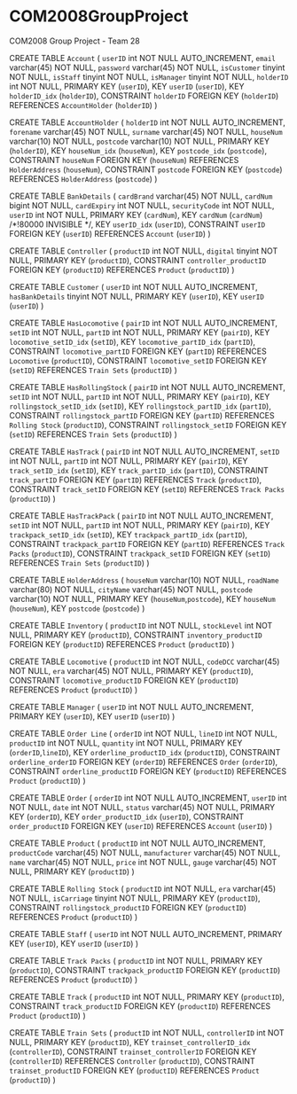 # COM2008GroupProject
COM2008 Group Project - Team 28

CREATE TABLE `Account` (
  `userID` int NOT NULL AUTO_INCREMENT,
  `email` varchar(45) NOT NULL,
  `password` varchar(45) NOT NULL,
  `isCustomer` tinyint NOT NULL,
  `isStaff` tinyint NOT NULL,
  `isManager` tinyint NOT NULL,
  `holderID` int NOT NULL,
  PRIMARY KEY (`userID`),
  KEY `userID` (`userID`),
  KEY `holderID_idx` (`holderID`),
  CONSTRAINT `holderID` FOREIGN KEY (`holderID`) REFERENCES `AccountHolder` (`holderID`)
)

CREATE TABLE `AccountHolder` (
  `holderID` int NOT NULL AUTO_INCREMENT,
  `forename` varchar(45) NOT NULL,
  `surname` varchar(45) NOT NULL,
  `houseNum` varchar(10) NOT NULL,
  `postcode` varchar(10) NOT NULL,
  PRIMARY KEY (`holderID`),
  KEY `houseNum_idx` (`houseNum`),
  KEY `postcode_idx` (`postcode`),
  CONSTRAINT `houseNum` FOREIGN KEY (`houseNum`) REFERENCES `HolderAddress` (`houseNum`),
  CONSTRAINT `postcode` FOREIGN KEY (`postcode`) REFERENCES `HolderAddress` (`postcode`)
)

CREATE TABLE `BankDetails` (
  `cardBrand` varchar(45) NOT NULL,
  `cardNum` bigint NOT NULL,
  `cardExpiry` int NOT NULL,
  `securityCode` int NOT NULL,
  `userID` int NOT NULL,
  PRIMARY KEY (`cardNum`),
  KEY `cardNum` (`cardNum`) /*!80000 INVISIBLE */,
  KEY `userID_idx` (`userID`),
  CONSTRAINT `userID` FOREIGN KEY (`userID`) REFERENCES `Account` (`userID`)
)

CREATE TABLE `Controller` (
  `productID` int NOT NULL,
  `digital` tinyint NOT NULL,
  PRIMARY KEY (`productID`),
  CONSTRAINT `controller_productID` FOREIGN KEY (`productID`) REFERENCES `Product` (`productID`)
)

CREATE TABLE `Customer` (
  `userID` int NOT NULL AUTO_INCREMENT,
  `hasBankDetails` tinyint NOT NULL,
  PRIMARY KEY (`userID`),
  KEY `userID` (`userID`)
)


CREATE TABLE `HasLocomotive` (
  `pairID` int NOT NULL AUTO_INCREMENT,
  `setID` int NOT NULL,
  `partID` int NOT NULL,
  PRIMARY KEY (`pairID`),
  KEY `locomotive_setID_idx` (`setID`),
  KEY `locomotive_partID_idx` (`partID`),
  CONSTRAINT `locomotive_partID` FOREIGN KEY (`partID`) REFERENCES `Locomotive` (`productID`),
  CONSTRAINT `locomotive_setID` FOREIGN KEY (`setID`) REFERENCES `Train Sets` (`productID`)
)

CREATE TABLE `HasRollingStock` (
  `pairID` int NOT NULL AUTO_INCREMENT,
  `setID` int NOT NULL,
  `partID` int NOT NULL,
  PRIMARY KEY (`pairID`),
  KEY `rollingstock_setID_idx` (`setID`),
  KEY `rollingstock_partID_idx` (`partID`),
  CONSTRAINT `rollingstock_partID` FOREIGN KEY (`partID`) REFERENCES `Rolling Stock` (`productID`),
  CONSTRAINT `rollingstock_setID` FOREIGN KEY (`setID`) REFERENCES `Train Sets` (`productID`)
)


CREATE TABLE `HasTrack` (
  `pairID` int NOT NULL AUTO_INCREMENT,
  `setID` int NOT NULL,
  `partID` int NOT NULL,
  PRIMARY KEY (`pairID`),
  KEY `track_setID_idx` (`setID`),
  KEY `track_partID_idx` (`partID`),
  CONSTRAINT `track_partID` FOREIGN KEY (`partID`) REFERENCES `Track` (`productID`),
  CONSTRAINT `track_setID` FOREIGN KEY (`setID`) REFERENCES `Track Packs` (`productID`)
)


CREATE TABLE `HasTrackPack` (
  `pairID` int NOT NULL AUTO_INCREMENT,
  `setID` int NOT NULL,
  `partID` int NOT NULL,
  PRIMARY KEY (`pairID`),
  KEY `trackpack_setID_idx` (`setID`),
  KEY `trackpack_partID_idx` (`partID`),
  CONSTRAINT `trackpack_partID` FOREIGN KEY (`partID`) REFERENCES `Track Packs` (`productID`),
  CONSTRAINT `trackpack_setID` FOREIGN KEY (`setID`) REFERENCES `Train Sets` (`productID`)
)

CREATE TABLE `HolderAddress` (
  `houseNum` varchar(10) NOT NULL,
  `roadName` varchar(80) NOT NULL,
  `cityName` varchar(45) NOT NULL,
  `postcode` varchar(10) NOT NULL,
  PRIMARY KEY (`houseNum`,`postcode`),
  KEY `houseNum` (`houseNum`),
  KEY `postcode` (`postcode`)
)

CREATE TABLE `Inventory` (
  `productID` int NOT NULL,
  `stockLevel` int NOT NULL,
  PRIMARY KEY (`productID`),
  CONSTRAINT `inventory_productID` FOREIGN KEY (`productID`) REFERENCES `Product` (`productID`)
)

CREATE TABLE `Locomotive` (
  `productID` int NOT NULL,
  `codeDCC` varchar(45) NOT NULL,
  `era` varchar(45) NOT NULL,
  PRIMARY KEY (`productID`),
  CONSTRAINT `locomotive_productID` FOREIGN KEY (`productID`) REFERENCES `Product` (`productID`)
)


CREATE TABLE `Manager` (
  `userID` int NOT NULL AUTO_INCREMENT,
  PRIMARY KEY (`userID`),
  KEY `userID` (`userID`)
)

CREATE TABLE `Order Line` (
  `orderID` int NOT NULL,
  `lineID` int NOT NULL,
  `productID` int NOT NULL,
  `quantity` int NOT NULL,
  PRIMARY KEY (`orderID`,`lineID`),
  KEY `orderline_productID_idx` (`productID`),
  CONSTRAINT `orderline_orderID` FOREIGN KEY (`orderID`) REFERENCES `Order` (`orderID`),
  CONSTRAINT `orderline_productID` FOREIGN KEY (`productID`) REFERENCES `Product` (`productID`)
)


CREATE TABLE `Order` (
  `orderID` int NOT NULL AUTO_INCREMENT,
  `userID` int NOT NULL,
  `date` int NOT NULL,
  `status` varchar(45) NOT NULL,
  PRIMARY KEY (`orderID`),
  KEY `order_productID_idx` (`userID`),
  CONSTRAINT `order_productID` FOREIGN KEY (`userID`) REFERENCES `Account` (`userID`)
)

CREATE TABLE `Product` (
  `productID` int NOT NULL AUTO_INCREMENT,
  `productCode` varchar(45) NOT NULL,
  `manufacturer` varchar(45) NOT NULL,
  `name` varchar(45) NOT NULL,
  `price` int NOT NULL,
  `gauge` varchar(45) NOT NULL,
  PRIMARY KEY (`productID`)
)


CREATE TABLE `Rolling Stock` (
  `productID` int NOT NULL,
  `era` varchar(45) NOT NULL,
  `isCarriage` tinyint NOT NULL,
  PRIMARY KEY (`productID`),
  CONSTRAINT `rollingstock_productID` FOREIGN KEY (`productID`) REFERENCES `Product` (`productID`)
)


CREATE TABLE `Staff` (
  `userID` int NOT NULL AUTO_INCREMENT,
  PRIMARY KEY (`userID`),
  KEY `userID` (`userID`)
)

CREATE TABLE `Track Packs` (
  `productID` int NOT NULL,
  PRIMARY KEY (`productID`),
  CONSTRAINT `trackpack_productID` FOREIGN KEY (`productID`) REFERENCES `Product` (`productID`)
)

CREATE TABLE `Track` (
  `productID` int NOT NULL,
  PRIMARY KEY (`productID`),
  CONSTRAINT `track_productID` FOREIGN KEY (`productID`) REFERENCES `Product` (`productID`)
)

CREATE TABLE `Train Sets` (
  `productID` int NOT NULL,
  `controllerID` int NOT NULL,
  PRIMARY KEY (`productID`),
  KEY `trainset_controllerID_idx` (`controllerID`),
  CONSTRAINT `trainset_controllerID` FOREIGN KEY (`controllerID`) REFERENCES `Controller` (`productID`),
  CONSTRAINT `trainset_productID` FOREIGN KEY (`productID`) REFERENCES `Product` (`productID`)
)